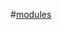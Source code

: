 <!---
title: Logistics Pipe's Modules
icon: logisticspipes:module_blank
list: true
text: before
menu:
  modules:
    Simple Modules:
      - ./passive_supplier.md
    Complex Modules:
      - ./active_supplier.md
--->
#[modules](type=list)


